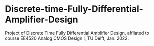 # Discrete-time-Fully-Differential-Amplifier-Design
Project of Discrete Time Fully Differential Amplifier Design, affliated to course EE4520 Analog CMOS Design I, TU Delft, Jan. 2022.
